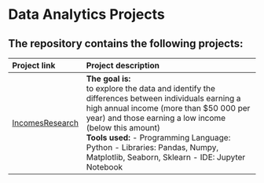 # Data Analytics Projects
## The repository contains the following projects:
| Project link |Project description|
|:-----------------|:---------------|
|[IncomesResearch](https://github.com/shdrn2402/IncomesResearch)| **The goal is:**</br> to explore the data and identify the differences between individuals earning a high annual income (more than $50 000 per year) and those earning a low income (below this amount)</br>**Tools used:** - Programming Language: Python - Libraries: Pandas, Numpy, Matplotlib, Seaborn, Sklearn - IDE: Jupyter Notebook|

